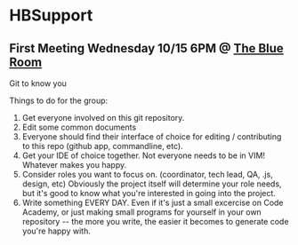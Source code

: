 HBSupport
=========

<h2>First Meeting Wednesday 10/15 6PM @ <a href="https://www.google.com/maps/place/8145+SE+82nd+Ave,+Portland,+OR+97266/@45.463528,-122.5793946,15z/data=!4m2!3m1!1s0x54959fe526122559:0x9fa82d6cbfc14409">The Blue Room</a></h2>

Git to know you

Things to do for the group:

<ol>

<li>Get everyone involved on this git repository.</li>

<li>Edit some common documents</li>

<li>Everyone should find their interface of choice for editing / contributing to this repo (github app, commandline, etc).</li>

<li>Get your IDE of choice together.  Not everyone needs to be in VIM!  Whatever makes you happy.</li>

<li>Consider roles you want to focus on. (coordinator, tech lead, QA, .js, design, etc)  Obviously the project itself will determine your role needs, but it's good to know what you're interested in going into the project.</li>

<li>Write something EVERY DAY.  Even if it's just a small excercise on Code Academy, or just making small programs for yourself in your own repository -- the more you write, the easier it becomes to generate code you're happy with.</li>

</ol>
